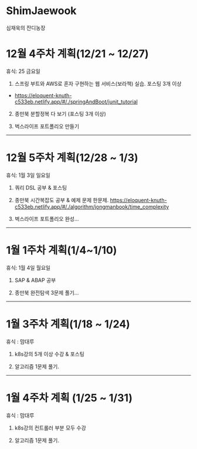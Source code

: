 # ShimJaewook

심재욱의 잔디농장

# 12월 4주차 계획(12/21 ~ 12/27)

휴식: 25 금요일

1. 스프링 부트와 AWS로 혼자 구현하는 웹 서비스(보라책) 실습. 포스팅 3개 이상

  - https://eloquent-knuth-c533eb.netlify.app/#/./springAndBoot/junit_tutorial

2. 종만북 분할정복 다 보기 (포스팅 3개 이상)

3. 벅스라이프 포트폴리오 만들기

---

# 12월 5주차 계획(12/28 ~ 1/3)

휴식: 1월 3일 일요일

1. 쿼리 DSL 공부 & 포스팅

2. 종만북 시간복잡도 공부 & 예제 문제 한문제.
https://eloquent-knuth-c533eb.netlify.app/#/./algorithm/jongmanbook/time_complexity

3. 벅스라이프 포트폴리오 완성...

---

# 1월 1주차 계획(1/4~1/10)

휴식: 1월 4일 월요일

1. SAP & ABAP 공부

2. 종만북 완전탐색 3문제 풀기...

---

# 1월 3주차 계획(1/18 ~ 1/24)

휴식 : 맘대루

1. k8s강의 5개 이상 수강 & 포스팅

2. 알고리즘 1문제 풀기.

---

# 1월 4주차 계획 (1/25 ~ 1/31)

휴식 : 맘대루

1. k8s강의 컨트롤러 부분 모두 수강

2. 알고리즘 1문제 풀기.
